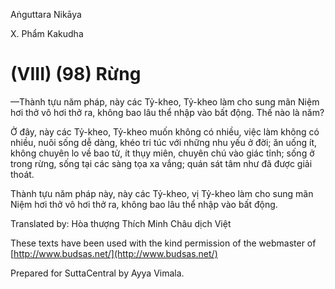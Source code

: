  

Aṅguttara Nikāya

X. Phẩm Kakudha

# (VIII) (98) Rừng

—Thành tựu năm pháp, này các Tỷ-kheo, Tỷ-kheo làm cho sung mãn Niệm hơi thở vô hơi thở ra, không bao lâu thể nhập vào bất động. Thế nào là năm?

Ở đây, này các Tỷ-kheo, Tỷ-kheo muốn không có nhiều, việc làm không có nhiều, nuôi sống dễ dàng, khéo tri túc với những nhu yếu ở đời; ăn uống ít, không chuyên lo về bao tử, ít thụy miên, chuyên chú vào giác tỉnh; sống ở trong rừng, sống tại các sàng tọa xa vắng; quán sát tâm như đã được giải thoát.

Thành tựu năm pháp này, này các Tỷ-kheo, vị Tỷ-kheo làm cho sung mãn Niệm hơi thở vô hơi thở ra, không bao lâu thể nhập vào bất động.

Translated by: Hòa thượng Thích Minh Châu dịch Việt

These texts have been used with the kind permission of the webmaster of [http://www.budsas.net/](http://www.budsas.net/)

Prepared for SuttaCentral by Ayya Vimala.